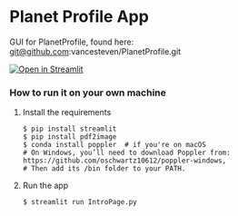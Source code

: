 # Planet Profile App

GUI for PlanetProfile, found here: git@github.com:vancesteven/PlanetProfile.git

[![Open in Streamlit](https://static.streamlit.io/badges/streamlit_badge_black_white.svg)](https://blank-app-template.streamlit.app/)

### How to run it on your own machine

1. Install the requirements

   ```
   $ pip install streamlit
   $ pip install pdf2image
   $ conda install poppler  # if you're on macOS
   # On Windows, you’ll need to download Poppler from: https://github.com/oschwartz10612/poppler-windows,
   # Then add its /bin folder to your PATH.

   ```

2. Run the app

   ```
   $ streamlit run IntroPage.py
   ```
